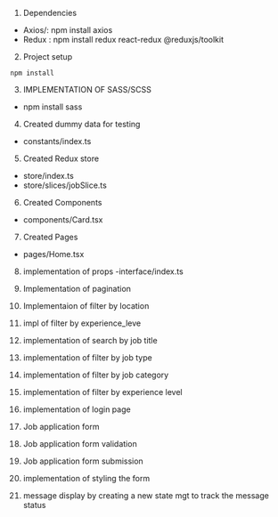 1. Dependencies
- Axios/: npm install axios
- Redux : npm install redux react-redux @reduxjs/toolkit

2. Project setup
```
npm install
```

3. IMPLEMENTATION OF SASS/SCSS
- npm install sass

4. Created dummy data for testing
- constants/index.ts

5. Created Redux store
- store/index.ts
- store/slices/jobSlice.ts

6. Created Components
- components/Card.tsx

7. Created Pages
- pages/Home.tsx

8. implementation of props
    -interface/index.ts
9. Implementation of pagination

10. Implementaion of filter by location
11. impl  of filter by experience_leve
12. implementation of search by job title
13. implementation of filter by job type
14. implementation of filter by job category
15. implementation of filter by experience level

16. implementation of login page
18. Job application form
19. Job application form validation
20. Job application form submission
21. implementation of styling the form
22. message display by creating a new state mgt to track the message status

